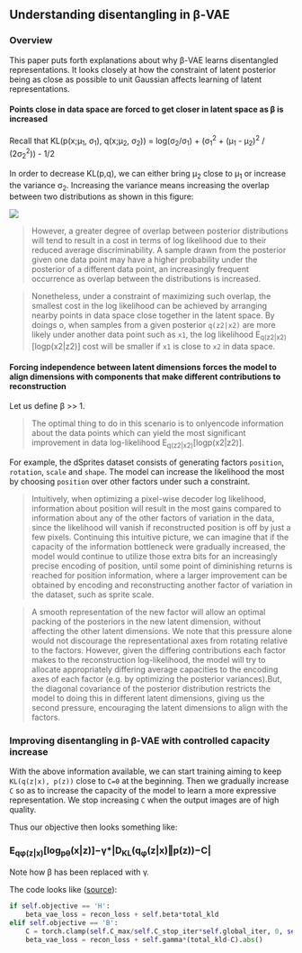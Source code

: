## Understanding disentangling in β-VAE

### Overview
This paper puts forth explanations about why β-VAE learns disentangled representations. It looks closely at how the constraint of latent posterior being as close as possible to unit Gaussian affects learning of latent representations.

#### Points close in data space are forced to get closer in latent space as β is increased
Recall that KL(p(x;μ<sub>1</sub>, σ<sub>1</sub>), q(x;μ<sub>2</sub>, σ<sub>2</sub>)) = log(σ<sub>2</sub>/σ<sub>1</sub>) + (σ<sub>1</sub><sup>2</sup> + (μ<sub>1</sub> - μ<sub>2</sub>)<sup>2</sup> / (2σ<sub>2</sub><sup>2</sup>)) - 1/2

In order to decrease KL(p,q), we can either bring μ<sub>2</sub> close to μ<sub>1</sub> or increase the variance σ<sub>2</sub>. Increasing the variance means increasing the overlap between two distributions as shown in this figure:

![](https://github.com/vinsis/math-and-ml-notes/raw/master/images/understanding_betavae.png)

> However, a greater degree of overlap between posterior distributions will tend to result in a cost in terms of log likelihood due to their reduced average discriminability. A sample drawn from the posterior given one data point may have a higher probability under the posterior of a different data point, an increasingly frequent occurrence as overlap between the distributions is increased.

> Nonetheless, under a constraint of maximizing such overlap, the smallest cost in the log likelihood can be achieved by arranging nearby points in data space close together in the latent space. By doings o, when samples from a given posterior `q(z2|x2)` are more likely under another data point such as `x1`, the log likelihood E<sub>q(z2|x2)</sub>[logp(x2|z2)] cost will be smaller if `x1` is close to `x2` in data space.

#### Forcing independence between latent dimensions forces the model to align dimensions with components that make different contributions to reconstruction

Let us define β >> 1.

> The optimal thing to do in this scenario is to onlyencode information about the data points which can yield the most significant improvement in data log-likelihood E<sub>q(z2|x2)</sub>[logp(x2|z2)].

For example, the dSprites dataset consists of generating factors `position`, `rotation`, `scale` and `shape`. The model can increase the likelihood the most by choosing `position` over other factors under such a constraint.

>  Intuitively, when optimizing a pixel-wise decoder log likelihood, information about position will result in the most gains compared to information about any of the other factors of variation in the data, since the likelihood will vanish if reconstructed position is off by just a few pixels. Continuing this intuitive picture, we can imagine that if the capacity of the information bottleneck were gradually increased, the model would continue to utilize those extra bits for an increasingly precise encoding of position, until some point of diminishing returns is reached for position information, where a larger improvement can be obtained by encoding and reconstructing another factor of variation in the dataset, such as sprite scale.

> A smooth representation of the new factor will allow an optimal packing of the posteriors in the new latent dimension, without affecting the other latent dimensions. We note that this pressure alone would not discourage the representational axes from rotating relative to the factors.  However, given the differing contributions each factor makes to the reconstruction log-likelihood, the model will try to allocate appropriately differing average capacities to the encoding axes of each factor (e.g. by optimizing the posterior variances).But, the diagonal covariance of the posterior distribution restricts the model to doing this in different latent dimensions, giving us the second pressure, encouraging the latent dimensions to align with the factors.

### Improving disentangling in β-VAE with controlled capacity increase

With the above information available, we can start training aiming to keep `KL(q(z|x), p(z))` close  to `C=0` at the beginning. Then we gradually increase `C` so as to increase the capacity of the model to learn a more expressive representation. We stop increasing `C` when the output images are of high quality.

Thus our objective then looks something like:

### E<sub>qφ(z|x)</sub>[log<sub>pθ</sub>(x|z)]−γ*|D<sub>KL</sub>(q<sub>φ</sub>(z|x)‖p(z))−C|

Note how β has been replaced with γ.

The code looks like ([source](https://github.com/1Konny/Beta-VAE/blob/master/solver.py#L164-L168)):

```python
if self.objective == 'H':
    beta_vae_loss = recon_loss + self.beta*total_kld
elif self.objective == 'B':
    C = torch.clamp(self.C_max/self.C_stop_iter*self.global_iter, 0, self.C_max.data[0])
    beta_vae_loss = recon_loss + self.gamma*(total_kld-C).abs()
```
